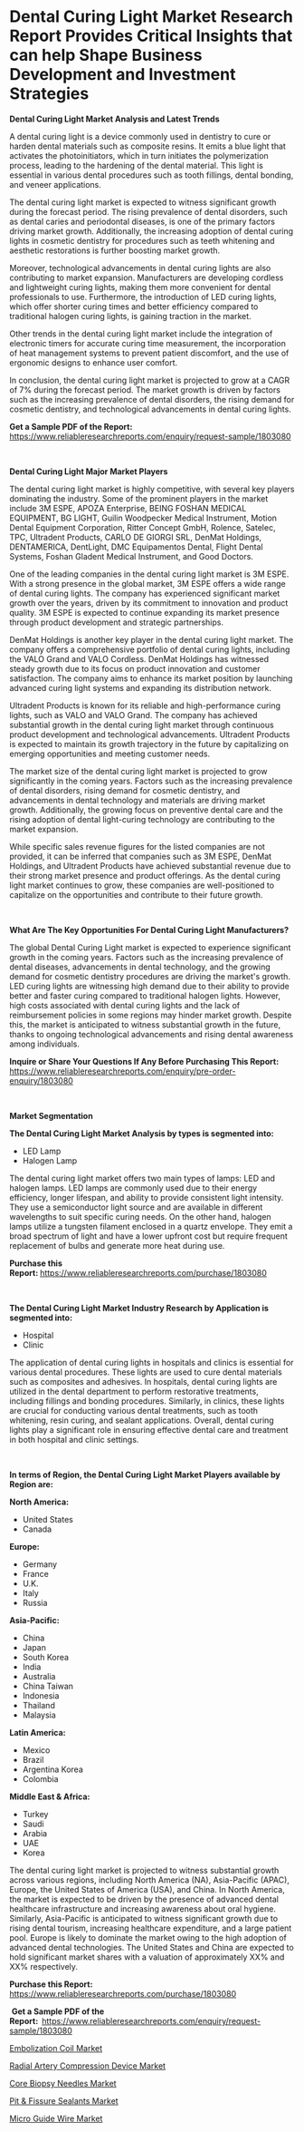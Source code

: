 <p><h1>Dental Curing Light Market Research Report Provides Critical Insights that can help Shape Business Development and Investment Strategies</h1></p><p><strong>Dental Curing Light Market Analysis and Latest Trends</strong></p>
<p><p>A dental curing light is a device commonly used in dentistry to cure or harden dental materials such as composite resins. It emits a blue light that activates the photoinitiators, which in turn initiates the polymerization process, leading to the hardening of the dental material. This light is essential in various dental procedures such as tooth fillings, dental bonding, and veneer applications.</p><p>The dental curing light market is expected to witness significant growth during the forecast period. The rising prevalence of dental disorders, such as dental caries and periodontal diseases, is one of the primary factors driving market growth. Additionally, the increasing adoption of dental curing lights in cosmetic dentistry for procedures such as teeth whitening and aesthetic restorations is further boosting market growth.</p><p>Moreover, technological advancements in dental curing lights are also contributing to market expansion. Manufacturers are developing cordless and lightweight curing lights, making them more convenient for dental professionals to use. Furthermore, the introduction of LED curing lights, which offer shorter curing times and better efficiency compared to traditional halogen curing lights, is gaining traction in the market.</p><p>Other trends in the dental curing light market include the integration of electronic timers for accurate curing time measurement, the incorporation of heat management systems to prevent patient discomfort, and the use of ergonomic designs to enhance user comfort.</p><p>In conclusion, the dental curing light market is projected to grow at a CAGR of 7% during the forecast period. The market growth is driven by factors such as the increasing prevalence of dental disorders, the rising demand for cosmetic dentistry, and technological advancements in dental curing lights.</p></p>
<p><strong>Get a Sample PDF of the Report:&nbsp;</strong> <a href="https://www.reliableresearchreports.com/enquiry/request-sample/1803080">https://www.reliableresearchreports.com/enquiry/request-sample/1803080</a></p>
<p>&nbsp;</p>
<p><strong>Dental Curing Light Major Market Players</strong></p>
<p><p>The dental curing light market is highly competitive, with several key players dominating the industry. Some of the prominent players in the market include 3M ESPE, APOZA Enterprise, BEING FOSHAN MEDICAL EQUIPMENT, BG LIGHT, Guilin Woodpecker Medical Instrument, Motion Dental Equipment Corporation, Ritter Concept GmbH, Rolence, Satelec, TPC, Ultradent Products, CARLO DE GIORGI SRL, DenMat Holdings, DENTAMERICA, DentLight, DMC Equipamentos Dental, Flight Dental Systems, Foshan Gladent Medical Instrument, and Good Doctors.</p><p>One of the leading companies in the dental curing light market is 3M ESPE. With a strong presence in the global market, 3M ESPE offers a wide range of dental curing lights. The company has experienced significant market growth over the years, driven by its commitment to innovation and product quality. 3M ESPE is expected to continue expanding its market presence through product development and strategic partnerships.</p><p>DenMat Holdings is another key player in the dental curing light market. The company offers a comprehensive portfolio of dental curing lights, including the VALO Grand and VALO Cordless. DenMat Holdings has witnessed steady growth due to its focus on product innovation and customer satisfaction. The company aims to enhance its market position by launching advanced curing light systems and expanding its distribution network.</p><p>Ultradent Products is known for its reliable and high-performance curing lights, such as VALO and VALO Grand. The company has achieved substantial growth in the dental curing light market through continuous product development and technological advancements. Ultradent Products is expected to maintain its growth trajectory in the future by capitalizing on emerging opportunities and meeting customer needs.</p><p>The market size of the dental curing light market is projected to grow significantly in the coming years. Factors such as the increasing prevalence of dental disorders, rising demand for cosmetic dentistry, and advancements in dental technology and materials are driving market growth. Additionally, the growing focus on preventive dental care and the rising adoption of dental light-curing technology are contributing to the market expansion.</p><p>While specific sales revenue figures for the listed companies are not provided, it can be inferred that companies such as 3M ESPE, DenMat Holdings, and Ultradent Products have achieved substantial revenue due to their strong market presence and product offerings. As the dental curing light market continues to grow, these companies are well-positioned to capitalize on the opportunities and contribute to their future growth.</p></p>
<p>&nbsp;</p>
<p><strong>What Are The Key Opportunities For Dental Curing Light Manufacturers?</strong></p>
<p><p>The global Dental Curing Light market is expected to experience significant growth in the coming years. Factors such as the increasing prevalence of dental diseases, advancements in dental technology, and the growing demand for cosmetic dentistry procedures are driving the market's growth. LED curing lights are witnessing high demand due to their ability to provide better and faster curing compared to traditional halogen lights. However, high costs associated with dental curing lights and the lack of reimbursement policies in some regions may hinder market growth. Despite this, the market is anticipated to witness substantial growth in the future, thanks to ongoing technological advancements and rising dental awareness among individuals.</p></p>
<p><strong>Inquire or Share Your Questions If Any Before Purchasing This Report:</strong> <a href="https://www.reliableresearchreports.com/enquiry/pre-order-enquiry/1803080">https://www.reliableresearchreports.com/enquiry/pre-order-enquiry/1803080</a></p>
<p>&nbsp;</p>
<p><strong>Market Segmentation</strong></p>
<p><strong>The Dental Curing Light Market Analysis by types is segmented into:</strong></p>
<p><ul><li>LED Lamp</li><li>Halogen Lamp</li></ul></p>
<p><p>The dental curing light market offers two main types of lamps: LED and halogen lamps. LED lamps are commonly used due to their energy efficiency, longer lifespan, and ability to provide consistent light intensity. They use a semiconductor light source and are available in different wavelengths to suit specific curing needs. On the other hand, halogen lamps utilize a tungsten filament enclosed in a quartz envelope. They emit a broad spectrum of light and have a lower upfront cost but require frequent replacement of bulbs and generate more heat during use.</p></p>
<p><strong>Purchase this Report:&nbsp;</strong><a href="https://www.reliableresearchreports.com/purchase/1803080">https://www.reliableresearchreports.com/purchase/1803080</a></p>
<p>&nbsp;</p>
<p><strong>The Dental Curing Light Market Industry Research by Application is segmented into:</strong></p>
<p><ul><li>Hospital</li><li>Clinic</li></ul></p>
<p><p>The application of dental curing lights in hospitals and clinics is essential for various dental procedures. These lights are used to cure dental materials such as composites and adhesives. In hospitals, dental curing lights are utilized in the dental department to perform restorative treatments, including fillings and bonding procedures. Similarly, in clinics, these lights are crucial for conducting various dental treatments, such as tooth whitening, resin curing, and sealant applications. Overall, dental curing lights play a significant role in ensuring effective dental care and treatment in both hospital and clinic settings.</p></p>
<p>&nbsp;</p>
<p><strong>In terms of Region, the Dental Curing Light Market Players available by Region are:</strong></p>
<p>
    <p> <strong> North America: </strong>
        <ul>
            <li>United States</li>
            <li>Canada</li>
        </ul>
        </p> 
    <p> <strong> Europe: </strong>
        <ul>
            <li>Germany</li>
            <li>France</li>
            <li>U.K.</li>
            <li>Italy</li>
            <li>Russia</li>
        </ul>
        </p> 
    <p> <strong> Asia-Pacific: </strong>
        <ul>
            <li>China</li>
            <li>Japan</li>
            <li>South Korea</li>
            <li>India</li>
            <li>Australia</li>
            <li>China Taiwan</li>
            <li>Indonesia</li>
            <li>Thailand</li>
            <li>Malaysia</li>
        </ul>
        </p> 
    <p> <strong> Latin America: </strong>
        <ul>
            <li>Mexico</li>
            <li>Brazil</li>
            <li>Argentina Korea</li>
            <li>Colombia</li>
        </ul>
        </p> 
    <p> <strong> Middle East & Africa: </strong>
        <ul>
            <li>Turkey</li>
            <li>Saudi</li>
            <li>Arabia</li>
            <li>UAE</li>
            <li>Korea</li>
        </ul>
    </p>
    </p>
<p><p>The dental curing light market is projected to witness substantial growth across various regions, including North America (NA), Asia-Pacific (APAC), Europe, the United States of America (USA), and China. In North America, the market is expected to be driven by the presence of advanced dental healthcare infrastructure and increasing awareness about oral hygiene. Similarly, Asia-Pacific is anticipated to witness significant growth due to rising dental tourism, increasing healthcare expenditure, and a large patient pool. Europe is likely to dominate the market owing to the high adoption of advanced dental technologies. The United States and China are expected to hold significant market shares with a valuation of approximately XX% and XX% respectively.</p></p>
<p><strong>Purchase this Report: </strong><a href="https://www.reliableresearchreports.com/purchase/1803080">https://www.reliableresearchreports.com/purchase/1803080</a></p>
<p>&nbsp;<strong>Get a Sample PDF of the Report:&nbsp;&nbsp;</strong><a href="https://www.reliableresearchreports.com/enquiry/request-sample/1803080">https://www.reliableresearchreports.com/enquiry/request-sample/1803080</a></p>
<p><strong></strong></p>
<p><p><a href="https://github.com/redneck06/Market-Research-Report-List-1/blob/main/embolization-coil-market.md">Embolization Coil Market</a></p><p><a href="https://github.com/kosella/Market-Research-Report-List-1/blob/main/radial-artery-compression-device-market.md">Radial Artery Compression Device Market</a></p><p><a href="https://github.com/nicoletavirag/Market-Research-Report-List-1/blob/main/core-biopsy-needles-market.md">Core Biopsy Needles Market</a></p><p><a href="https://github.com/zeberleansnyderallisonwjfli/Market-Research-Report-List-1/blob/main/pit-fissure-sealants-market.md">Pit & Fissure Sealants Market</a></p><p><a href="https://github.com/arionmp/Market-Research-Report-List-1/blob/main/micro-guide-wire-market.md">Micro Guide Wire Market</a></p></p>